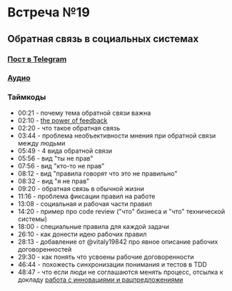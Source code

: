 # Встреча №19

## Обратная связь в социальных системах

### [Пост в Telegram](https://t.me/modernsd/32739)

### [Аудио](../meetups/2021-11-14.mp3)

### Таймкоды

- 00:21 - почему тема обратной связи важна
- 02:10 - [the power of feedback](https://sci-hub.mksa.top/10.3102/003465430298487)
- 02:20 - что  такое обратная связь
- 03:44 - проблема необъективности мнения при обратной связи между людьми
- 05:49 - 4 вида обратной связи
- 05:56 - вид "ты не прав"
- 07:56 - вид "кто-то не прав"
- 08:12 - вид "правила говорят что это не правильно"
- 08:32 - вид "я не прав"
- 09:20 - обратная связь в обычной жизни
- 11:16 - проблема фиксации правил на работе
- 13:08 - социальная и рабочая части правил
- 14:20 - пример про code review ("что" бизнеса и "что" технической системы)
- 18:00 - специальные правила для каждой задачи
- 26:10 - как донести идею рабочих правил
- 28:13 - добавление от @vitaly19842 про явное описание рабочих договоренностей
- 29:30 - как понять что усвоены рабочие договоренности
- 46:44 -  похожесть синхронизации понимания и тестов в TDD
- 48:47 - что если люди не соглашаются менять процесс, отсылка к докладу [работа с инновациями и рацпредложениями](https://www.youtube.com/watch?v=FHu6lyngi1g&list=PLFtS8Ah0wZvWS37oveJ0-D5K6V7GWUpqY)
